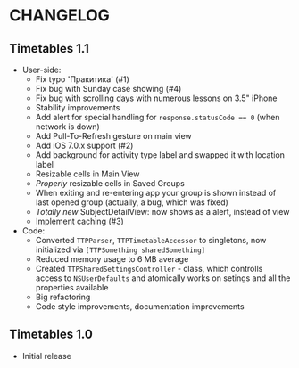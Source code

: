 CHANGELOG
====

Timetables 1.1
---

* User-side:
	* Fix typo 'Пракитика' (#1)
	* Fix bug with Sunday case showing (#4)
	* Fix bug with scrolling days with numerous lessons on 3.5" iPhone
	* Stability improvements
	* Add alert for special handling for `response.statusCode == 0` (when network is down)
	* Add Pull-To-Refresh gesture on main view
	* Add iOS 7.0.x support (#2)
	* Add background for activity type label and swapped it with location label 
	* Resizable cells in Main View
	* _Properly_ resizable cells in Saved Groups
	* When exiting and re-entering app your group is shown instead of last opened group (actually, a bug, which was fixed)
	* _Totally new_ SubjectDetailView: now shows as a alert, instead of view
	* Implement caching (#3)
* Code:
	* Converted `TTPParser`, `TTPTimetableAccessor` to singletons, now initialized via `[TTPSomething sharedSomething]`
	* Reduced memory usage to 6 MB average
	* Created `TTPSharedSettingsController` - class, which controlls access to `NSUserDefaults` and atomically works on setings and all the properties available
	* Big refactoring
	* Code style improvements, documentation improvements
	


Timetables 1.0
---

* Initial release